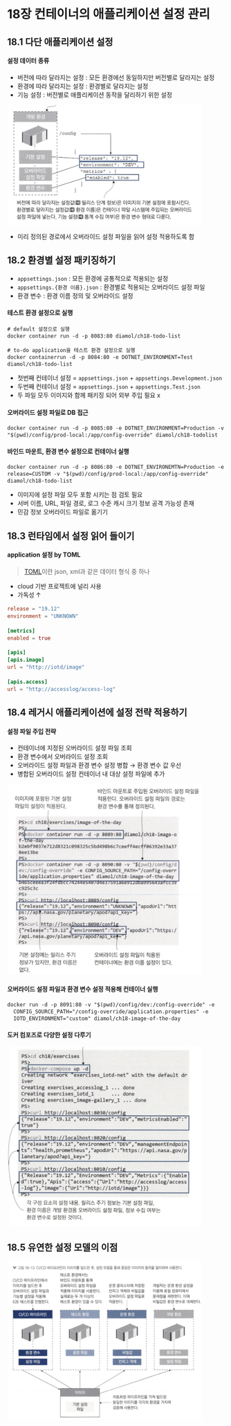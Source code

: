 # 18장 컨테이너의 애플리케이션 설정 관리

## 18.1 다단 애플리케이션 설정

#### 설정 데이터 종류

- 버전에 따라 달라지는 설정 : 모든 환경에선 동일하지만 버전별로 달라지는 설정
- 환경에 따라 달라지는 설정 : 환경별로 달라지는 설정
- 기능 설정 : 버전별로 애플리케이션 동작을 달리하기 위한 설정

<img src="./img/1.png" alt="" width="450"/>

- 미리 정의된 경로에서 오버라이드 설정 파일을 읽어 설정 적용하도록 함

## 18.2 환경별 설정 패키징하기

- `appsettings.json` : 모든 환경에 공통적으로 적용되는 설정
- `appsettings.{환경 이름}.json` : 환경별로 적용되는 오버라이드 설정 파일
- 환경 변수 : 환경 이름 정의 및 오버라이드 설정

#### 테스트 환경 설정으로 실행

```shell
# default 설정으로 실행
docker container run -d -p 8083:80 diamol/ch18-todo-list

# to-do application을 테스트 환경 설정으로 실행
docker containerrun -d -p 8084:80 -e DOTNET_ENVIRONMENT=Test diamol/ch18-todo-list
```

- 첫번째 컨테이너 설정 = `appsettings.json` + `appsettings.Development.json`
- 두번째 컨테이너 설정 = `appsettings.json` + `appsettings.Test.json`
- 두 파일 모두 이미지와 함께 패키징 되어 외부 주입 필요 x

#### 오버라이드 설정 파일로 DB 접근

```shell
docker container run -d -p 8085:80 -e DOTNET_ENVIRONMENT=Production -v "$(pwd)/config/prod-local:/app/config-override" diamol/ch18-todolist
```

#### 바인드 마운트, 환경 변수 설정으로 컨테이너 실행

```shell
docker container run -d -p 8086:80 -e DOTNET_ENVIRONEMTN=Production -e release=CUSTOM -v "$(pwd)/config/prod-local:/app/config-override" diamol/ch18-todo-list
```

- 이미지에 설정 파일 모두 포함 시키는 점 검토 필요
- 서버 이름, URL, 파일 경로, 로그 수준 캐시 크기 정보 공격 가능성 존재
- 민감 정보 오버라이드 파일로 옮기기

## 18.3 런타임에서 설정 읽어 들이기

#### application 설정 by TOML

> [TOML](https://www.itworld.co.kr/tags/39697/%ED%8C%8C%EC%9D%B4%EC%8D%AC/248128)이란 json, xml과 같은 데이터 형식 중 하나

- cloud 기반 프로젝트에 널리 사용
- 가독성 &uarr;

```toml
release = "19.12"
environment = "UNKNOWN"

[metrics]
enabled = true

[apis]
[apis.image]
url = "http://iotd/image"

[apis.access]
url = "http://accesslog/access-log"
```

## 18.4 레거시 애플리케이션에 설정 전략 적용하기

#### 설정 파일 주입 전략

- 컨테이너에 지정된 오버라이드 설정 파일 조회
- 환경 변수에서 오버라이드 설정 조회
- 오버라이드 설정 파일과 환경 변수 설정 병합 &rarr; 환경 변수 값 우선
- 병합된 오버라이드 설정 컨테이너 내 대상 설정 파일에 추가

<img src="./img/2.png" alt="" width="450" />

#### 오버라이드 설정 파일과 환경 변수 설정 적용해 컨테이너 실행

```shell
docker run -d -p 8091:80 -v "$(pwd)/config/dev:/config-override" -e
  CONFIG_SOURCE_PATH="/config-override/application.properties" -e
  IOTD_ENVIRONMENT="custom" diamol/ch18-image-of-the-day
```

#### 도커 컴포즈로 다양한 설정 다루기

<img src="./img/4.png" alt="" width="450" />

## 18.5 유연한 설정 모델의 이점

<img src="./img/3.png" alt="" width="450" />
